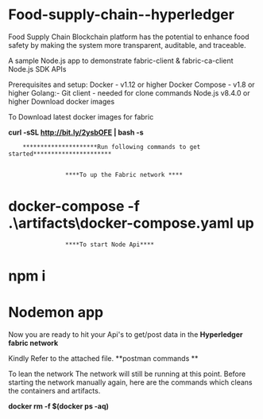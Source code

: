 # Food-supply-chain--hyperledger
Food Supply Chain Blockchain platform has the potential to enhance food safety by making the system more transparent, auditable, and traceable.





A sample Node.js app to demonstrate fabric-client & fabric-ca-client Node.js SDK APIs

Prerequisites and setup:
Docker - v1.12 or higher
Docker Compose - v1.8 or higher
Golang:- 
Git client - needed for clone commands
Node.js v8.4.0 or higher
Download docker images 

To Download latest docker images for fabric

**curl -sSL http://bit.ly/2ysbOFE | bash -s**



		*********************Run following commands to get started**********************


     				****To up the Fabric network ****
#    docker-compose -f .\artifacts\docker-compose.yaml up 


					****To start Node Api****
#    npm i					
#    Nodemon app									







Now you are ready to hit your Api's to get/post data in the **Hyperledger fabric network**

Kindly Refer to the attached file.
**postman commands **








To lean the network
The network will still be running at this point. Before starting the network manually again, here are the commands which cleans the containers and artifacts.

**docker rm -f $(docker ps -aq)**

